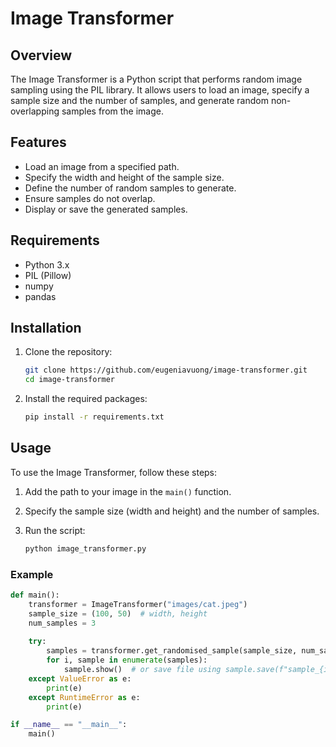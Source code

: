 # Image Transformer

## Overview

The Image Transformer is a Python script that performs random image sampling using the PIL library. It allows users to load an image, specify a sample size and the number of samples, and generate random non-overlapping samples from the image.

## Features

- Load an image from a specified path.
- Specify the width and height of the sample size.
- Define the number of random samples to generate.
- Ensure samples do not overlap.
- Display or save the generated samples.

## Requirements

- Python 3.x
- PIL (Pillow)
- numpy
- pandas

## Installation

1. Clone the repository:

    ```bash
    git clone https://github.com/eugeniavuong/image-transformer.git
    cd image-transformer
    ```

2. Install the required packages:

    ```bash
    pip install -r requirements.txt
    ```

## Usage

To use the Image Transformer, follow these steps:

1. Add the path to your image in the `main()` function.
2. Specify the sample size (width and height) and the number of samples.
3. Run the script:

    ```bash
    python image_transformer.py
    ```

### Example

```python
def main():
    transformer = ImageTransformer("images/cat.jpeg")
    sample_size = (100, 50)  # width, height
    num_samples = 3
    
    try:
        samples = transformer.get_randomised_sample(sample_size, num_samples)
        for i, sample in enumerate(samples):
            sample.show()  # or save file using sample.save(f"sample_{i}.jpg")
    except ValueError as e:
        print(e)
    except RuntimeError as e:
        print(e)

if __name__ == "__main__":
    main()
